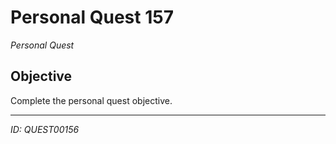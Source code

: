# Personal Quest 157

*Personal Quest*

## Objective
Complete the personal quest objective.

---
*ID: QUEST00156*